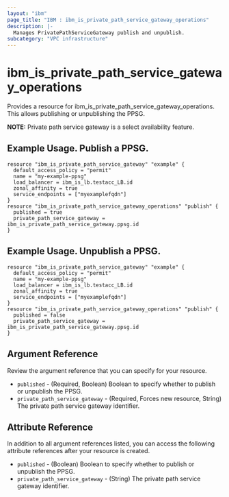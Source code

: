 ```yaml
---
layout: "ibm"
page_title: "IBM : ibm_is_private_path_service_gateway_operations"
description: |-
  Manages PrivatePathServiceGateway publish and unpublish.
subcategory: "VPC infrastructure"
---
```


# ibm_is_private_path_service_gateway_operations

Provides a resource for ibm_is_private_path_service_gateway_operations. This allows publishing or unpublishing the PPSG.

**NOTE:** 
Private path service gateway is a select availability feature.

## Example Usage. Publish a PPSG.

```hcl
resource "ibm_is_private_path_service_gateway" "example" {
  default_access_policy = "permit"
  name = "my-example-ppsg"
  load_balancer = ibm_is_lb.testacc_LB.id
  zonal_affinity = true
  service_endpoints = ["myexamplefqdn"]
}
resource "ibm_is_private_path_service_gateway_operations" "publish" {
  published = true
  private_path_service_gateway = ibm_is_private_path_service_gateway.ppsg.id
}
```
## Example Usage. Unpublish a PPSG.

```hcl
resource "ibm_is_private_path_service_gateway" "example" {
  default_access_policy = "permit"
  name = "my-example-ppsg"
  load_balancer = ibm_is_lb.testacc_LB.id
  zonal_affinity = true
  service_endpoints = ["myexamplefqdn"]
}
resource "ibm_is_private_path_service_gateway_operations" "publish" {
  published = false
  private_path_service_gateway = ibm_is_private_path_service_gateway.ppsg.id
}
```

## Argument Reference

Review the argument reference that you can specify for your resource.

- `published` - (Required, Boolean) Boolean to specify whether to publish or unpublish the PPSG.
- `private_path_service_gateway` - (Required, Forces new resource, String) The private path service gateway 
identifier.

## Attribute Reference

In addition to all argument references listed, you can access the following attribute references after your resource is created.

- `published` - (Boolean) Boolean to specify whether to publish or unpublish the PPSG.
- `private_path_service_gateway` - (String) The private path service gateway 
identifier.

